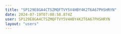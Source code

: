 ```yaml
---
title: "SP129E8GA4CTSZMQFTVY5V4HBY4K2T6A67PHSHRYN"
date: 2024-07-19T07:08:58.874Z
user: SP129E8GA4CTSZMQFTVY5V4HBY4K2T6A67PHSHRYN
layout: "users"
---
```

    